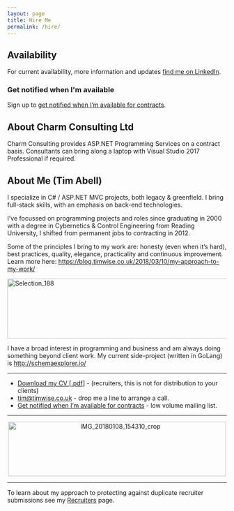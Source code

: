 ```yaml
---
layout: page
title: Hire Me
permalink: /hire/
---
```

<h2>Availability</h2>
For current availability, more information and updates <a href="https://www.linkedin.com/in/timabell/">find me on LinkedIn</a>.
<h3>Get notified when I'm available</h3>
Sign up to <a href="http://eepurl.com/c82ZpL" target="_blank" rel="noopener">get notified when I’m available for contracts</a>.
<h2>About Charm Consulting Ltd</h2>
<p class="services-western">Charm Consulting provides ASP.NET Programming Services on a contract basis.
Consultants can bring along a laptop with Visual Studio 2017 Professional if required.</p>

<h2 align="left">About Me (Tim Abell)</h2>
<p align="left">I specialize in C# / ASP.NET MVC projects, both legacy & greenfield. I bring full-stack skills, with an emphasis on back-end technologies.</p>
<p align="left">I’ve focussed on programming projects and roles since graduating in 2000 with a degree in Cybernetics & Control Engineering from Reading University, I shifted from permanent jobs to contracting in 2012.</p>
<p align="left">Some of the principles I bring to my work are: honesty (even when it’s hard), best practices, quality, elegance, practicality and continuous improvement. Learn more here: <a href="https://blog.timwise.co.uk/2018/03/10/my-approach-to-my-work/">https://blog.timwise.co.uk/2018/03/10/my-approach-to-my-work/</a></p>
<p align="left"><a href="https://app.pluralsight.com/profile/timabell" target="_blank" rel="noopener"><img class="alignnone size-full wp-image-821" src="https://blogtimwise.files.wordpress.com/2018/03/selection_188.png" alt="Selection_188" width="709" height="137" /></a></p>
<p align="left">I have a broad interest in programming and business and am always doing something beyond client work. My current side-project (written in GoLang) is <a href="http://schemaexplorer.io/">http://schemaexplorer.io/</a></p>


<hr />

<ul>
  <li><a href="https://www.dropbox.com/s/henhrns029ig7uo/tim-abell_cv.pdf?dl=1">Download my CV [.pdf]</a> - (recruiters, this is not for distribution to your clients)</li>
  <li><a href="mailto:tim@timwise.co.uk">tim@timwise.co.uk</a> - drop me a line to arrange a call.</li>
  <li><a href="http://eepurl.com/c82ZpL" target="_blank" rel="noopener">Get notified when I’m available for contracts</a> - low volume mailing list.</li>
</ul>

<hr />

<div style="text-align: center">
<a data-flickr-embed="true"  href="https://www.flickr.com/photos/tim_abell/26154585057/" title="IMG_20180108_154310_crop"><img src="https://live.staticflickr.com/814/26154585057_dd54c84d12.jpg" width="500" height="125" alt="IMG_20180108_154310_crop"></a><script async src="//embedr.flickr.com/assets/client-code.js" charset="utf-8"></script>
</div>

<hr />

To learn about my approach to protecting against duplicate recruiter submissions see my <a href="http://blog.timwise.co.uk/recruiters/">Recruiters</a> page.

 

